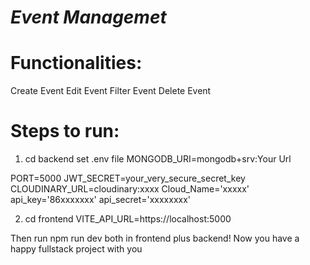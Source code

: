 # *Event Managemet*

# Functionalities:
Create Event
Edit Event
Filter Event
Delete Event

# Steps to run:


1) cd backend
set .env file
MONGODB_URI=mongodb+srv:Your Url

PORT=5000
JWT_SECRET=your_very_secure_secret_key
CLOUDINARY_URL=cloudinary:xxxx
Cloud_Name='xxxxx'
api_key='86xxxxxxx' 
api_secret='xxxxxxxx'

2) cd frontend
VITE_API_URL=https://localhost:5000

 Then run npm run dev both in frontend plus backend!
Now you have a happy fullstack project with you
